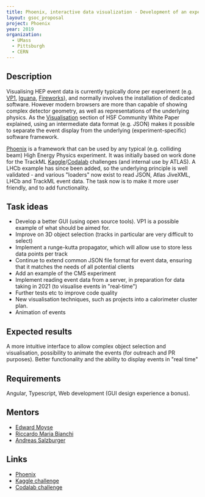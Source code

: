 ```yaml
---
title: Phoenix, interactive data visualization - Development of an experiment independent javascript event display framework and data format
layout: gsoc_proposal
project: Phoenix
year: 2019
organization: 
  - UMass
  - Pittsburgh
  - CERN
---
```


## Description

Visualising HEP event data is currently typically done per experiment (e.g. [VP1](http://atlas-vp1.web.cern.ch/atlas-vp1/home/), [Iguana](https://doi.org/10.1016/j.nima.2004.07.036), [Fireworks](https://iopscience.iop.org/article/10.1088/1742-6596/219/3/032014/pdf)), and normally involves the installation of dedicated software. However modern browsers are more than capable of showing complex detector geometry, as well as representations of the underlying physics. As the [Visualisation](https://arxiv.org/abs/1811.10309) section of HSF Community White Paper explained, using an intermediate data format (e.g. JSON) makes it possible to separate the event display from the underlying (experiment-specific) software framework. 

[Phoenix](https://hepsoftwarefoundation.org/phoenix/) is a framework that can be used by any typical (e.g. colliding beam) High Energy Physics experiment. It was initially based on work done for the TrackML [Kaggle](https://www.kaggle.com/c/trackml-particle-identification)/[Codalab](https://competitions.codalab.org/competitions/20112) challenges (and internal use by ATLAS). A LHCb example has since been added, so the underlying principle is well validated - and various "loaders" now exist to read JSON, Atlas JiveXML, LHCb and TrackML event data. The task now is to make it more user friendly, and to add functionality.

## Task ideas
 * Develop a better GUI (using open source tools). VP1 is a possible example of what should be aimed for.
 * Improve on 3D object selection (tracks in particular are very difficult to select)
 * Implement a runge-kutta propagator, which will allow use to store less data points per track
 * Continue to extend common JSON file format for event data, ensuring that it matches the needs of all potential clients
 * Add an example of the CMS experiment
 * Implement reading event data from a server, in preparation for data taking in 2021 (to visualise events in "real-time")
 * Further tests etc to improve code quality
 * New visualisation techniques, such as projects into a calorimeter cluster plan.
 * Animation of events

## Expected results
A more intuitive interface to allow complex object selection and visualisation, possibility to animate the events (for outreach and PR purposes). Better functionality and the ability to display events in "real time"

## Requirements
Angular, Typescript, Web development (GUI design experience a bonus).

## Mentors
  * [Edward Moyse](mailto:edward.moyse@cern.ch)
  * [Riccardo Maria Bianchi](mailto:riccardo.maria.bianchi@cern.ch) 
  * [Andreas Salzburger](mailto:andreas.salzburger@cern.ch)

## Links
  * [Phoenix](https://github.com/HSF/phoenix)
  * [Kaggle challenge](https://www.kaggle.com/c/trackml-particle-identification)
  * [Codalab challenge](https://competitions.codalab.org/competitions/20112)

